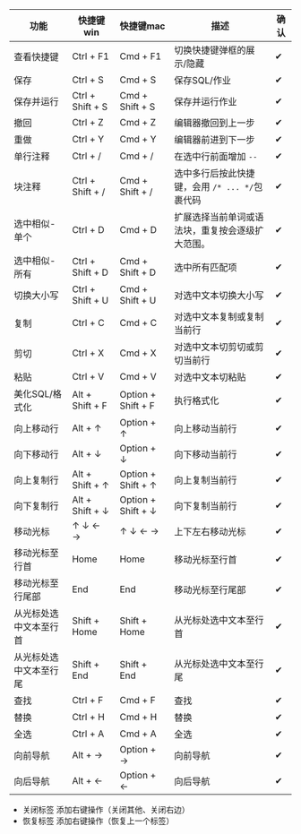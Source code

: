 |功能					|快捷键win			|快捷键mac			|描述										|确认	|
|--						|--					|--					|--											|--		|
|查看快捷键				|Ctrl + F1			|Cmd + F1			|切换快捷键弹框的展示/隐藏						|✔		|
|保存					|Ctrl + S			|Cmd + S			|保存SQL/作业								|✔		|
|保存并运行				|Ctrl + Shift + S	|Cmd + Shift + S	|保存并运行作业								|✔		|
|撤回					|Ctrl + Z			|Cmd + Z			|编辑器撤回到上一步							|✔		|
|重做					|Ctrl + Y			|Cmd + Y			|编辑器前进到下一步							|✔		|
|单行注释				|Ctrl + /			|Cmd + /			|在选中行前面增加 `--`						|✔		|
|块注释					|Ctrl + Shift + /	|Cmd + Shift + /	|选中多行后按此快捷键，会用 `/* ... */`包裹代码	|✔		|
|选中相似-单个			|Ctrl + D			|Cmd + D			|扩展选择当前单词或语法块，重复按会逐级扩大范围。	|✔		|
|选中相似-所有			|Ctrl + Shift + D	|Cmd + Shift + D	|选中所有匹配项								|✔		|
|切换大小写				|Ctrl + Shift + U	|Cmd + Shift + U	|对选中文本切换大小写							|✔		|
|复制					|Ctrl + C			|Cmd + C			|对选中文本复制或复制当前行					|✔		|
|剪切					|Ctrl + X			|Cmd + X			|对选中文本切剪切或剪切当前行					|✔		|
|粘贴					|Ctrl + V			|Cmd + V			|对选中文本切粘贴								|✔		|
|美化SQL/格式化			|Alt + Shift + F	|Option + Shift + F	|执行格式化									|✔		|
|向上移动行				|Alt + ↑			|Option + ↑			|向上移动当前行								|✔		|
|向下移动行				|Alt + ↓			|Option + ↓			|向下移动当前行								|✔		|
|向上复制行				|Alt + Shift + ↑	|Option + Shift + ↑	|向上复制当前行								|✔		|
|向下复制行				|Alt + Shift + ↓	|Option + Shift + ↓	|向下复制当前行								|✔		|
|移动光标				|↑ ↓ ← →			|↑ ↓ ← →			|上下左右移动光标								|✔		|
|移动光标至行首			|Home				|Home				|移动光标至行首								|✔		|
|移动光标至行尾部		    |End				|End				|移动光标至行尾部								|✔		|
|从光标处选中文本至行首	|Shift + Home		|Shift + Home		|从光标处选中文本至行首						|✔		|
|从光标处选中文本至行尾	|Shift + End		|Shift + End		|从光标处选中文本至行尾						|✔		|
|查找					|Ctrl + F			|Cmd + F			|查找										|✔		|
|替换					|Ctrl + H			|Cmd + H			|替换										|✔		|
|全选					|Ctrl + A			|Cmd + A			|全选										|✔		|
|向前导航				|Alt + →			|Option + →			|向前导航									|✔		|
|向后导航				|Alt + ←			|Option + ←			|向后导航									|✔		|

- 关闭标签       添加右键操作（关闭其他、关闭右边）
- 恢复标签       添加右键操作（恢复上一个标签）
